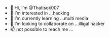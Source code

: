 - 👋 Hi, I’m @Thatisok007
- 👀 I’m interested in ...hacking
- 🌱 I’m currently learning ...multi media
- 💞️ I’m looking to collaborate on ...illigal hacker
- 📫 not possible to reach me ...

<!---
Thatisok007/Thatisok007 is a ✨ special ✨ 
